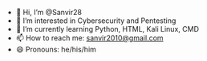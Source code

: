 - 👋 Hi, I’m @Sanvir28
- 👀 I’m interested in Cybersecurity and Pentesting
- 🌱 I’m currently learning Python, HTML, Kali Linux, CMD
- 📫 How to reach me: sanvir2010@gmail.com
- 😄 Pronouns: he/his/him

<!---
Sanvir28/Sanvir28 is a ✨ special ✨ repository because its `README.md` (this file) appears on your GitHub profile.
You can click the Preview link to take a look at your changes.
--->
